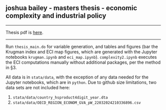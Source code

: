 ## joshua bailey - masters thesis - economic complexity and industrial policy

***

Thesis pdf is [here](https://github.com/joshua-bailey/baileyj_thesis/blob/9c799ea08902936a9d836a677b4a81ffbbe21fe7/baileyj_masters_thesis.pdf).

***

Run `thesis_main.do` for variable generation, and tables and figures (bar the Krugman index and ECI map figures, which are generated with the Jupyter notebooks `krugman.ipynb` and `eci_map.ipynb`).  `complexity2.ipynb` executes the ECI computations manually without additional packages, per the method in §3. 

All data is in `stata/data`, with the exception of any data needed for the Jupyter notebooks, which are in `python`. Due to github size limitations, two data sets are not included here:
  1. `stata/data/country_hsproduct4digit_year.dta`
  2. `stata/data/OECD_REGION_ECONOM_GVA_pW_22032024210336896.csv`


